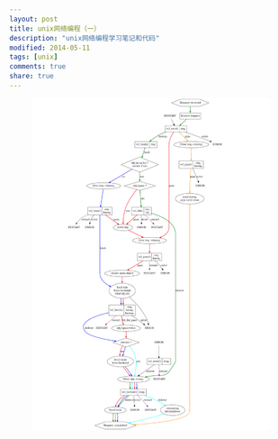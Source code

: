 ```yaml
---
layout: post
title: unix网络编程（一）
description: "unix网络编程学习笔记和代码"
modified: 2014-05-11
tags: [unix]
comments: true
share: true  
---
```


<figure>
	<img src="/images/varnish_overview.jpg" alt="">
	<!-- <figcaption>Caption describing these two images.</figcaption> -->
</figure>
